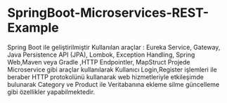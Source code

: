 # SpringBoot-Microservices-REST-Example
Spring Boot ile geliştirilmiştir Kullanılan araçlar : Eureka Service, Gateway, Java Persistence API (JPA), Lombok, Exception Handling, Spring Web,Maven veya Gradle ,HTTP Endpointler, MapStruct
Projede Microservice gibi araçlar kullanılarak Kullanıcı Login,Register işlemleri ile beraber HTTP protokolünü kullanarak web hizmetleriyle etkileşimde bulunarak Category ve Product ile Veritabanına ekleme silme güncelleme gibi özellikler yapabilmektedir.
